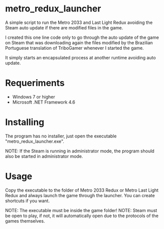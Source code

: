 # metro_redux_launcher
A simple script to run the Metro 2033 and Last Light Redux avoiding the Steam auto update if there are modified files in the game.

I created this one line code only to go through the auto update of the game on Steam that was downloading again the files modified by the Brazilian Portuguese translation of TriboGamer whenever I started the game.

It simply starts an encapsulated process at another runtime avoiding auto update.

# Requeriments
* Windows 7 or higher
* Microsoft .NET Framework 4.6

# Installing
The program has no installer, just open the executable "metro_redux_launcher.exe".

NOTE: If the Steam is running in administrator mode, the program should also be started in administrator mode.

# Usage
Copy the executable to the folder of Metro 2033 Redux or Metro Last Light Redux and always launch the game through the launcher. You can create shortcuts if you want.

NOTE: The executable must be inside the game folder!
NOTE: Steam must be open to play, if not, it will automatically open due to the protocols of the games themselves.
